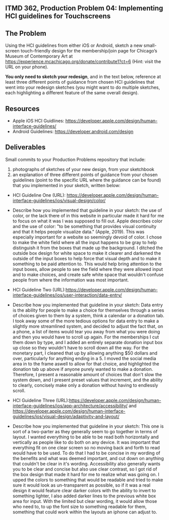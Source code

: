 ## ITMD 362, Production Problem 04: Implementing HCI guidelines for Touchscreens

## The Problem

Using the HCI guidelines from either iOS or Android, sketch a new small-screen touch-friendly design
for the membership/join page for Chicago’s Museum of Contemporary Art at
https://experience.mcachicago.org/donate/contribute1?ct=6 (Hint: visit the URL on your phone).

**You only need to sketch your redesign**, and in the text below, reference at least three different
points of guidance from chosen HCI guidelines that went into your redesign sketches (you might
want to do multiple sketches, each highlighting a different feature of the same overall design).

## Resources

* Apple iOS HCI Guidlines:
  https://developer.apple.com/design/human-interface-guidelines/
* Android Guidelines:
  https://developer.android.com/design

## Deliverables

Small commits to your Production Problems repository that include:

1. photographs of sketches of your new design, from your sketchbook
2. an explanation of three different points of guidance from your chosen guidelines (point to the
   specific URL where the guidance can be found) that you implemented in your sketch, written below:

* HCI Guideline One (URL): https://developer.apple.com/design/human-interface-guidelines/ios/visual-design/color/
* Describe how you implemented that guideline in your sketch: the use of color, or the lack there of in this website in particular made it hard for me to focus on what it was I was supposed to fill out. Apple describes color and the use of color: "to be something that provides visual continuity and that it helps people visualize data." (Apple, 2019). This was especially important for a website so seemingly devoid of color. I chose to make the white field where all the input happens to be gray to help distinguish it from the boxes that made up the background. I ditched the outside box design for white space to make it clearer and darkened the outside of the input boxes to help force that visual depth and to make it something to be paid attention to. This would help bring attention to the input boxes, allow people to see the field where they were allowed input and to make choices, and create safe white space that wouldn't confuse people from where the information was most important.

* HCI Guideline Two (URL):https://developer.apple.com/design/human-interface-guidelines/ios/user-interaction/data-entry/
* Describe how you implemented that guideline in your sketch: Data entry is the ability for people to make a choice for themselves through a series of choices given to them by a system, think a calendar or a donation tab. I took away some of the more tedious options for data entry to make a slightly more streamlined system, and decided to adjust the fact that, on a phone, a list of items would tear you away from what you were doing and then you would have to scroll up again. For the memberships I cut them down by type, and I added an entirely separate donation input box up close so they wouldn't have to scroll down all the way. For the monetary part, I cleaned that up by allowing anything $50 dollars and over, particularly for anything ending in a 5. I moved the social media area in to the frame aswell to allow for that choice, and highlighted the donation tab up above if anyone purely wanted to make a donation. Therefore, I present a reasonable amount of choices that don't slow the system down, and I present preset values that increment, and the ability to clearly, concisely make only a donation without having to endlessly scroll.

* HCI Guideline Three (URL):https://developer.apple.com/design/human-interface-guidelines/ios/app-architecture/accessibility/ and https://developer.apple.com/design/human-interface-guidelines/ios/visual-design/adaptivity-and-layout/
* Describe how you implemented that guideline in your sketch: This one is sort of a two-parter as they generally seem to go together in terms of layout. I wanted everything to be able to be read both horizontally and vertically as people like to do both on any device. It was important that everything fit on one clear screen so no moving back and forth to read would have to be used. To do that I had to be concise in my wording of the benefits and what was deemed important, and cut down on anything that couldn't be clear in it's wording. Accessibility also generally wants you to be clear and concise but also use clear contrast, so I got rid of the box design that made it hard for me to realize what was going on. I upped the colors to something that would be readable and tried to make sure it would look as un-transparent as possible, so if it was a real design it would feature clear darker colors with the ability to invert to something lighter, I also added darker lines to the previous white box area for input. With the limited but clear wording, it would allow those who need to, to up the font size to something readable for them, something that could work within the layouts an iphone can adjust to.
